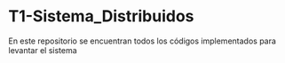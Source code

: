 # T1-Sistema_Distribuidos
En este repositorio se encuentran todos los códigos implementados para  levantar el sistema
